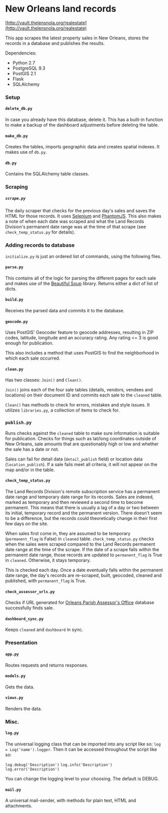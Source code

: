 # New Orleans land records

[http://vault.thelensnola.org/realestate](http://vault.thelensnola.org/realestate)

This app scrapes the latest property sales in New Orleans, stores the records in a database and publishes the results.

Dependencies:

* Python 2.7
* PostgreSQL 9.3
* PostGIS 2.1
* Flask
* SQLAlchemy

### Setup

#### `delete_db.py`

In case you already have this database, delete it. This has a built-in function to make a backup of the dashboard adjustments before deleting the table.

#### `make_db.py`

Creates the tables, imports geographic data and creates spatial indexes. It makes use of `db.py`.

#### `db.py`

Contains the SQLAlchemy table classes.

### Scraping

##### `scrape.py`

The daily scraper that checks for the previous day's sales and saves the HTML for those records. It uses [Selenium](https://github.com/SeleniumHQ/selenium/tree/master/py) and [PhantomJS](http://phantomjs.org/). This also makes a note of when each date was scraped and what the Land Records Division's permanent date range was at the time of that scrape (see `check_temp_status.py` for details).

### Adding records to database

`initialize.py` is just an ordered list of commands, using the following files.

#### `parse.py` 

This contains all of the logic for parsing the different pages for each sale and makes use of the [Beautiful Soup](http://www.crummy.com/software/BeautifulSoup/bs4/doc/) library. Returns either a dict of list of dicts.

#### `build.py`

Receives the parsed data and commits it to the database.

#### `geocode.py`

Uses PostGIS' Geocoder feature to geocode addresses, resulting in ZIP codes, latitude, longitude and an accuracy rating. Any rating <= 3 is good enough for publication.

This also includes a method that uses PostGIS to find the neighborhood in which each sale occurred.

#### `clean.py`

Has two classes: `Join()` and `Clean()`.

`Join()` joins each of the four sale tables (details, vendors, vendees and locations) on their document ID and commits each sale to the `cleaned` table.

`Clean()` has methods to check for errors, mistakes and style issues. It utilizes `libraries.py`, a collection of items to check for.  

### `publish.py`

Runs checks against the `cleaned` table to make sure information is suitable for publication. Checks for things such as lat/long coordinates outside of New Orleans, sale amounts that are questionably high or low and whether the sale has a date or not.

Sales can fail for detail data (`detail_publish` field) or location data (`location_publish`). If a sale fails meet all criteria, it will not appear on the map and/or in the table.

#### `check_temp_status.py`

The Land Records Division's remote subscription service has a permanent date range and temporary date range for its records. Sales are indexed, marked as temporary and then reviewed a second time to become permanent. This means that there is usually a lag of a day or two between its initial, temporary record and the permanent version. There doesn't seem to be a difference, but the records could theoretically change in their first few days on the site.

When sales first come in, they are assumed to be temporary (`permanent_flag` is False) in `cleaned` table. `check_temp_status.py` checks when the sales were scraped compared to the Land Records permanent date range at the time of the scrape. If the date of a scrape falls within the permanent date range, those records are updated to `permanent_flag` is True in `cleaned`. Otherwise, it stays temporary.

This is checked each day. Once a date eventually falls within the permanent date range, the day's records are re-scraped, built, geocoded, cleaned and published, with `permanent_flag` is True.

#### `check_assessor_urls.py`

Checks if URL generated for [Orleans Parish Assessor's Office](http://nolaassessor.com/) database successfully finds sale.

#### `dashboard_sync.py`

Keeps `cleaned` and `dashboard` in sync.

### Presentation

#### `app.py`

Routes requests and returns responses.

#### `models.py`

Gets the data.

#### `views.py`

Renders the data.

### Misc.

#### `log.py`

The universal logging class that can be imported into any script like so: `log = Log('name').logger`. Then it can be accessed throughout the script like so:

`log.debug('Description')`
`log.info('Description')`
`log.error('Description')`

You can change the logging level to your choosing. The default is DEBUG.

#### `mail.py`

A universal mail-sender, with methods for plain text, HTML and attachments.